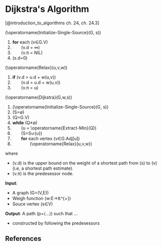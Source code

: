 # Dijkstra's Algorithm
[@introduction_to_algorithms ch. 24, ch. 24.3]

\(\operatorname{Initialize-Single-Source}(G, s)\)

1) **for** each \(v∈G.V\)
2)   \(v.d = ∞\)
3)   \(v.π = NIL\)
4) \(s.d=0\)

\(\operatorname{Relax}(u,v,w)\)

1) **if** \(v.d > u.d + w(u,v)\)
2)   \(v.d = u.d + w(u,v)\)
3)   \(v.π = u\)

\(\operatorname{Dijkstra}(G,w,s)\)

1) \(\operatorname{Initialize-Single-Source}(G, s)\)
2) \(S=∅\)
3) \(Q=G.V\)
4) **while** \(Q≠∅\)
5)   \(u = \operatorname{Extract-Min}(Q)\)
6)   \(S=S∪\{u\}\)
7)   **for** each vertex \(v∈G.Adj[u]\)
8)     \(\operatorname{Relax}(u,v,w)\)

where

- \(v.d\) is the upper bound on the weight of a shortest path from \(s\) to \(v\) (i.e, a shortest path estimate).
- \(v.π\) is the predesessor node.

**Input**:

- A graph \(G=(V,E)\)
- Weigh function \(w:E→ℝ^{+}\)
- Souce vertex \(s∈V\)

**Output**: A path \(p=⟨...⟩\) such that ...

- constructed by following the predesessors


## References
